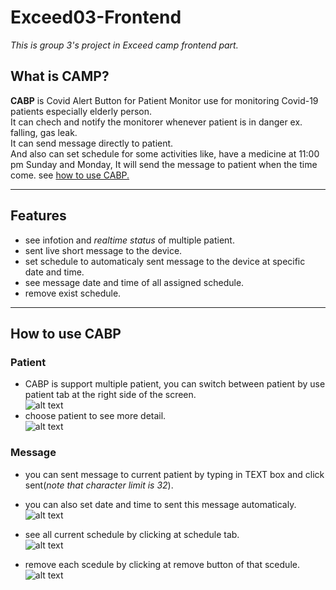 # Exceed03-Frontend
*This is group 3's project in Exceed camp frontend part.*

## What is CAMP?
**CABP** is Covid Alert Button for Patient Monitor use for monitoring Covid-19 patients especially elderly person.<br>
It can chech and notify the monitorer whenever patient is in danger ex. falling, gas leak.<br>
It can send message directly to patient.<br>
And also can set schedule for some activities like, have a medicine at 11:00 pm Sunday and Monday, It will send the message to patient when the time come.
see [how to use CABP.](#how-to-use-it)

---
## Features
- see infotion and *realtime status* of multiple patient.
- sent live short message to the device.
- set schedule to automaticaly sent message to the device at specific date and time.
- see message date and time of all assigned schedule.
- remove exist schedule.
---
## How to use CABP
### Patient
- CABP is support multiple patient, you can switch between patient by use patient tab at the right side of the screen.  
![alt text](https://ibb.co/3WqvZpM)
- choose patient to see more detail.  
![alt text](https://ibb.co/9pTgzGZ)

### Message
- you can sent message to current patient by typing in TEXT box and click sent(*note that character limit is 32*).  
- you can also set date and time to sent this message automaticaly.  
![alt text](https://ibb.co/PTXySvf)  
  
- see all current schedule by clicking at schedule tab.  
![alt text](https://ibb.co/6sYfmNW)  
- remove each scedule by clicking at remove button of that scedule.  
![alt text](https://ibb.co/7QfZgP2)  